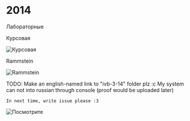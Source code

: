 2014
====

Лабораторные

Курсовая

![Курсовая](https://raw.githubusercontent.com/BasePractice/2014/master/1394718871_669771184.png)

Rammstein

![Rammstein](https://raw.githubusercontent.com/BasePractice/2014/master/77164.png)

TODO:
Make  an english-named link to "ivb-3-14" folder plz :c
My system can not into russian through console (proof would be uploaded later)

~~~
In next time, write issue please :3
~~~
![Посмотрите](http://youtu.be/ULqNSvR8PZo)
